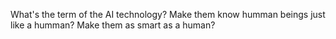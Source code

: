 
What's the term of the AI technology? Make them know humman beings just like a humman? Make them as smart as a human?
